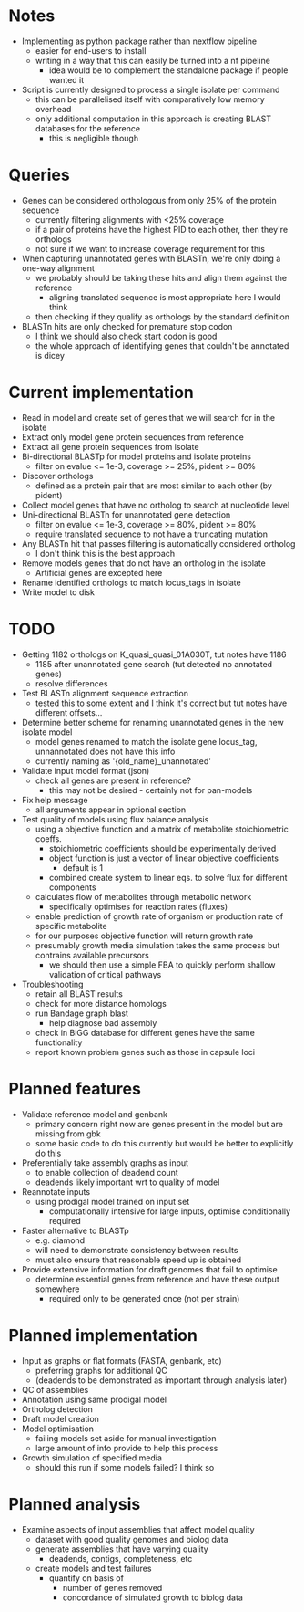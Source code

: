 # Notes
* Implementing as python package rather than nextflow pipeline
    - easier for end-users to install
    - writing in a way that this can easily be turned into a nf pipeline
        - idea would be to complement the standalone package if people wanted it
* Script is currently designed to process a single isolate per command
    - this can be parallelised itself with comparatively low memory overhead
    - only additional computation in this approach is creating BLAST databases for the reference
        - this is negligible though


# Queries
* Genes can be considered orthologous from only 25% of the protein sequence
    - currently filtering alignments with <25% coverage
    - if a pair of proteins have the highest PID to each other, then they're orthologs
    - not sure if we want to increase coverage requirement for this
* When capturing unannotated genes with BLASTn, we're only doing a one-way alignment
    - we probably should be taking these hits and align them against the reference
        - aligning translated sequence is most appropriate here I would think
    - then checking if they qualify as orthologs by the standard definition
* BLASTn hits are only checked for premature stop codon
    - I think we should also check start codon is good
    - the whole approach of identifying genes that couldn't be annotated is dicey


# Current implementation
* Read in model and create set of genes that we will search for in the isolate
* Extract only model gene protein sequences from reference
* Extract all gene protein sequences from isolate
* Bi-directional BLASTp for model proteins and isolate proteins
    - filter on evalue <= 1e-3, coverage >= 25%, pident >= 80%
* Discover orthologs
    - defined as a protein pair that are most similar to each other (by pident)
* Collect model genes that have no ortholog to search at nucleotide level
* Uni-directional BLASTn for unannotated gene detection
    - filter on evalue <= 1e-3, coverage >= 80%, pident >= 80%
    - require translated sequence to not have a truncating mutation
* Any BLASTn hit that passes filtering is automatically considered ortholog
    - I don't think this is the best approach
* Remove models genes that do not have an ortholog in the isolate
    - Artificial genes are excepted here
* Rename identified orthologs to match locus\_tags in isolate
* Write model to disk


# TODO
* Getting 1182 orthologs on K\_quasi\_quasi\_01A030T, tut notes have 1186
    - 1185 after unannotated gene search (tut detected no annotated genes)
    - resolve differences
* Test BLASTn alignment sequence extraction
    - tested this to some extent and I think it's correct but tut notes have different offsets...
* Determine better scheme for renaming unannotated genes in the new isolate model
    - model genes renamed to match the isolate gene locus\_tag, unnannotated does not have this info
    - currently naming as '{old\_name}\_unannotated'
* Validate input model format (json)
    - check all genes are present in reference?
        - this may not be desired - certainly not for pan-models
* Fix help message
    - all arguments appear in optional section
* Test quality of models using flux balance analysis
    - using a objective function and a matrix of metabolite stoichiometric coeffs.
        - stoichiometric coefficients should be experimentally derived
        - object function is just a vector of linear objective coefficients
            - default is 1
        - combined create system to linear eqs. to solve flux for different components
    - calculates flow of metabolites through metabolic network
        - specifically optimises for reaction rates (fluxes)
    - enable prediction of growth rate of organism or production rate of specific metabolite
    - for our purposes objective function will return growth rate
    - presumably growth media simulation takes the same process but contrains available precursors
        - we should then use a simple FBA to quickly perform shallow validation of critical pathways
* Troubleshooting
    - retain all BLAST results
    - check for more distance homologs
    - run Bandage graph blast
        - help diagnose bad assembly
    - check in BiGG database for different genes have the same functionality
    - report known problem genes such as those in capsule loci


# Planned features
* Validate reference model and genbank
    - primary concern right now are genes present in the model but are missing from gbk
    - some basic code to do this currently but would be better to explicitly do this
* Preferentially take assembly graphs as input
    - to enable collection of deadend count
    - deadends likely important wrt to quality of model
* Reannotate inputs
    - using prodigal model trained on input set
        - computationally intensive for large inputs, optimise conditionally required
* Faster alternative to BLASTp
    - e.g. diamond
    - will need to demonstrate consistency between results
    - must also ensure that reasonable speed up is obtained
* Provide extensive information for draft genomes that fail to optimise
    - determine essential genes from reference and have these output somewhere
        - required only to be generated once (not per strain)


# Planned implementation
* Input as graphs or flat formats (FASTA, genbank, etc)
    - preferring graphs for additional QC
    - (deadends to be demonstrated as important through analysis later)
* QC of assemblies
* Annotation using same prodigal model
* Ortholog detection
* Draft model creation
* Model optimisation
    - failing models set aside for manual investigation
    - large amount of info provide to help this process
* Growth simulation of specified media
    - should this run if some models failed? I think so


# Planned analysis
* Examine aspects of input assemblies that affect model quality
    - dataset with good quality genomes and biolog data
    - generate assemblies that have varying quality
        - deadends, contigs, completeness, etc
    - create models and test failures
        - quantify on basis of
            - number of genes removed
            - concordance of simulated growth to biolog data
